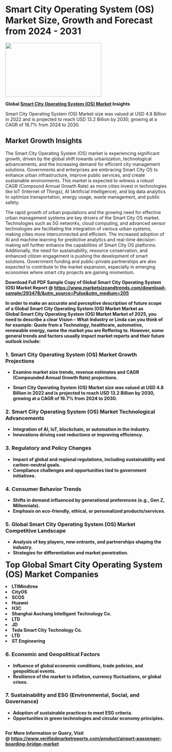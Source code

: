 <H1>Smart City Operating System (OS) Market Size, Growth and Forecast from 2024 - 2031</H1><img class="aligncenter size-medium wp-image-584254" src="https://thirdeyenews.in/wp-content/uploads/2024/09/Global-Market-Research-300x168.jpeg" alt="" width="300" height="168" /><p><strong>Global&nbsp;<a href="https://www.marketsizeandtrends.com/download-sample/293478/&amp;utm_source=Pulse&amp;utm_medium=205">Smart City Operating System (OS) Market</a> Insights</strong></p><p>Smart City Operating System (OS) Market size was valued at USD 4.8 Billion in 2022 and is projected to reach USD 13.2 Billion by 2030, growing at a CAGR of 16.7% from 2024 to 2030.</p><p><h2>Market Growth Insights</h2> <p>The Smart City Operating System (OS) market is experiencing significant growth, driven by the global shift towards urbanization, technological advancements, and the increasing demand for efficient city management solutions. Governments and enterprises are embracing Smart City OS to enhance urban infrastructure, improve public services, and create sustainable environments. This market is expected to witness a robust CAGR (Compound Annual Growth Rate) as more cities invest in technologies like IoT (Internet of Things), AI (Artificial Intelligence), and big data analytics to optimize transportation, energy usage, waste management, and public safety.</p> <p><strong></strong></p> <p>The rapid growth of urban populations and the growing need for effective urban management systems are key drivers of the Smart City OS market. Technologies such as 5G networks, cloud computing, and advanced sensor technologies are facilitating the integration of various urban systems, making cities more interconnected and efficient. The increased adoption of AI and machine learning for predictive analytics and real-time decision-making will further enhance the capabilities of Smart City OS platforms. Additionally, the need for sustainability, resource conservation, and enhanced citizen engagement is pushing the development of smart solutions. Government funding and public-private partnerships are also expected to contribute to the market expansion, especially in emerging economies where smart city projects are gaining momentum. <p><strong></p><p><span class=""><strong>Download Full PDF Sample Copy of Global Smart City Operating System (OS) Market Report</strong> @ <a href="https://www.marketsizeandtrends.com/download-sample/293478/&amp;utm_source=Pulse&amp;utm_medium=205" target="_blank">https://www.marketsizeandtrends.com/download-sample/293478/&amp;utm_source=Pulse&amp;utm_medium=205</a></span></p><p>In order to make an accurate and perceptive description of future scope of a Global&nbsp;Smart City Operating System (OS) Market Market as Global&nbsp;Smart City Operating System (OS) Market Market of 2025, you need to describe a clear Vision &ndash; What Industry or Linda can you think of for example: Quote from a Technology, healthcare, automotive, renewable energy, name the market you are Reffering to. However, some general trends and factors usually impact market reports and their future outlook include:</p><h3>1.&nbsp;<strong>Smart City Operating System (OS) Market Growth Projections</strong></h3><ul><li>Examine market size trends, revenue estimates and CAGR (Compounded Annual Growth Rate) projections.</li><li><p>Smart City Operating System (OS) Market size was valued at USD 4.8 Billion in 2022 and is projected to reach USD 13.2 Billion by 2030, growing at a CAGR of 16.7% from 2024 to 2030.</p></li></ul><h3>2.&nbsp;<strong>Smart City Operating System (OS) Market Technological Advancements</strong></h3><ul><li>Integration of AI, IoT, blockchain, or automation in the industry.</li><li>Innovations driving cost reductions or improving efficiency.</li></ul><h3>3.&nbsp;<strong>Regulatory and Policy Changes</strong></h3><ul><li>Impact of global and regional regulations, including sustainability and carbon-neutral goals.</li><li>Compliance challenges and opportunities tied to government initiatives.</li></ul><h3>4.&nbsp;<strong>Consumer Behavior Trends</strong></h3><ul><li>Shifts in demand influenced by generational preferences (e.g., Gen Z, Millennials).</li><li>Emphasis on eco-friendly, ethical, or personalized products/services.</li></ul><h3>5.&nbsp;<strong>Global Smart City Operating System (OS) Market Competitive Landscape</strong></h3><ul><li>Analysis of key players, new entrants, and partnerships shaping the industry.</li><li>Strategies for differentiation and market penetration.</li></ul><p data-pm-slice="1 1 []"><span style="color: inherit; font-family: inherit; font-size: 25px;">Top Global Smart City Operating System (OS) Market Companies</span></p><div class="" data-test-id=""><p><li>LTIMindtree</li><li> CityOS</li><li> SCOS</li><li> Huawei</li><li> H3C</li><li> Shanghai Aochang Intelligent Technology Co.</li><li> LTD</li><li> JD</li><li> Teda Smart City Technology Co.</li><li> LTD</li><li> ST Engineering</li></p></div><h3>6.&nbsp;<strong>Economic and Geopolitical Factors</strong></h3><ul><li>Influence of global economic conditions, trade policies, and geopolitical events.</li><li>Resilience of the market to inflation, currency fluctuations, or global crises.</li></ul><h3>7.&nbsp;<strong>Sustainability and ESG (Environmental, Social, and Governance)</strong></h3><ul><li>Adoption of sustainable practices to meet ESG criteria.</li><li>Opportunities in green technologies and circular economy principles.</li></ul><h2><strong style="font-size: 14px;">For More Information or Query, Visit @&nbsp;</strong><a style="background-color: #ffffff; font-size: 14px;" href="https://www.marketsizeandtrends.com/report/smart-city-operating-system-os-market/" target="_blank">https://www.verifiedmarketreports.com/product/airport-passenger-boarding-bridge-market</a></h2>
